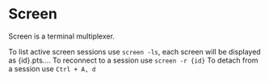 # Screen

Screen is a terminal multiplexer.

To list active screen sessions use `screen -ls`, each screen will be displayed as {id}.pts....
To reconnect to a session use `screen -r {id}`
To detach from a session use `Ctrl + A, d`
